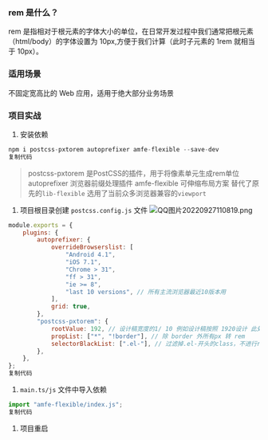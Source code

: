 ### rem 是什么？

rem 是指相对于根元素的字体大小的单位，在日常开发过程中我们通常把根元素（html/body）的字体设置为 10px,方便于我们计算（此时子元素的 1rem 就相当于 10px）。

### 适用场景

不固定宽高比的 Web 应用，适用于绝大部分业务场景

### 项目实战

1. 安装依赖

```js
npm i postcss-pxtorem autoprefixer amfe-flexible --save-dev
复制代码
```

> postcss-pxtorem 是PostCSS的插件，用于将像素单元生成rem单位
>  autoprefixer 浏览器前缀处理插件
>  amfe-flexible 可伸缩布局方案 替代了原先的`lib-flexible` 选用了当前众多浏览器兼容的`viewport`

1. 项目根目录创建 `postcss.config.js` 文件 ![QQ图片20220927110819.png](https://p6-juejin.byteimg.com/tos-cn-i-k3u1fbpfcp/dc6ec08fb25b44aeaa9254e725389169~tplv-k3u1fbpfcp-zoom-in-crop-mark:4536:0:0:0.awebp?)

```js
module.exports = {
	plugins: {
		autoprefixer: {
			overrideBrowserslist: [
				"Android 4.1",
				"iOS 7.1",
				"Chrome > 31",
				"ff > 31",
				"ie >= 8",
				"last 10 versions", // 所有主流浏览器最近10版本用
			],
			grid: true,
		},
		"postcss-pxtorem": {
			rootValue: 192, // 设计稿宽度的1/ 10 例如设计稿按照 1920设计 此处就为192
			propList: ["*", "!border"], // 除 border 外所有px 转 rem
			selectorBlackList: [".el-"], // 过滤掉.el-开头的class，不进行rem转换
		},
	},
};
复制代码
```

1. `main.ts/js` 文件中导入依赖

```js
import "amfe-flexible/index.js";
复制代码
```

1. 项目重启
